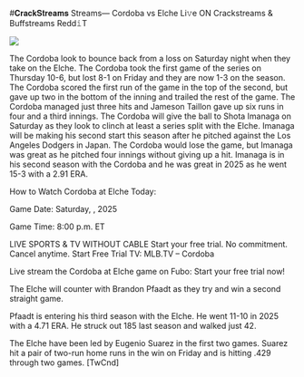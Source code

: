 #𝐂𝐫𝐚𝐜𝐤𝐒𝐭𝐫𝐞𝐚𝐦𝐬 Streams— Cordoba vs Elche Li𝚟e ON Crackstreams & Buffstreams Redd𝚒T  
  
  
[![](https://i.imgur.com/qSNzIqt.png)](https://movie.rssnews.media/BsEveCIFy.php)  
  
The Cordoba look to bounce back from a loss on Saturday night when they take on the Elche. The Cordoba took the first game of the series on Thursday 10-6, but lost 8-1 on Friday and they are now 1-3 on the season. The Cordoba scored the first run of the game in the top of the second, but gave up two in the bottom of the inning and trailed the rest of the game. The Cordoba managed just three hits and Jameson Taillon gave up six runs in four and a third innings. The Cordoba will give the ball to Shota Imanaga on Saturday as they look to clinch at least a series split with the Elche. Imanaga will be making his second start this season after he pitched against the Los Angeles Dodgers in Japan. The Cordoba would lose the game, but Imanaga was great as he pitched four innings without giving up a hit. Imanaga is in his second season with the Cordoba and he was great in 2025 as he went 15-3 with a 2.91 ERA.

How to Watch Cordoba at Elche Today:

Game Date: Saturday, , 2025

Game Time: 8:00 p.m. ET

LIVE SPORTS & TV WITHOUT CABLE
Start your free trial. No commitment. Cancel anytime.
Start Free Trial
TV: MLB.TV – Cordoba

Live stream the Cordoba at Elche game on Fubo: Start your free trial now!

The Elche will counter with Brandon Pfaadt as they try and win a second straight game.

Pfaadt is entering his third season with the Elche. He went 11-10 in 2025 with a 4.71 ERA. He struck out 185 last season and walked just 42.

The Elche have been led by Eugenio Suarez in the first two games. Suarez hit a pair of two-run home runs in the win on Friday and is hitting .429 through two games. [TwCnd]